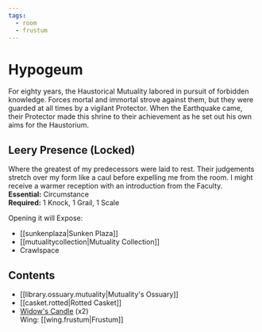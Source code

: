 ```yaml
---
tags:
  - room
  - frustum
---
```

# Hypogeum  
For eighty years, the Haustorical Mutuality labored in pursuit of forbidden knowledge. Forces mortal and immortal strove against them, but they were guarded at all times by a vigilant Protector. When the Earthquake came, their Protector made this shrine to their achievement as he set out his own aims for the Haustorium.  
## Leery Presence (Locked)  
Where the greatest of my predecessors were laid to rest. Their judgements stretch over my form like a caul before expelling me from the room. I might receive a warmer reception with an introduction from the Faculty.  
**Essential:** Circumstance  
**Required:** 1 Knock, 1 Grail, 1 Scale  
  
Opening it will Expose:  
- [[sunkenplaza|Sunken Plaza]]
- [[mutualitycollection|Mutuality Collection]]
- Crawlspace  
## Contents  
- [[library.ossuary.mutuality|Mutuality's Ossuary]]
- [[casket.rotted|Rotted Casket]]  
- [Widow's Candle](https://uadaf.theevilroot.xyz/rowenarium/element/candle.holderblack) (x2)
<br>Wing: [[wing.frustum|Frustum]]
